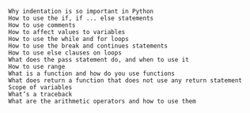 

    Why indentation is so important in Python
    How to use the if, if ... else statements
    How to use comments
    How to affect values to variables
    How to use the while and for loops
    How to use the break and continues statements
    How to use else clauses on loops
    What does the pass statement do, and when to use it
    How to use range
    What is a function and how do you use functions
    What does return a function that does not use any return statement
    Scope of variables
    What’s a traceback
    What are the arithmetic operators and how to use them

